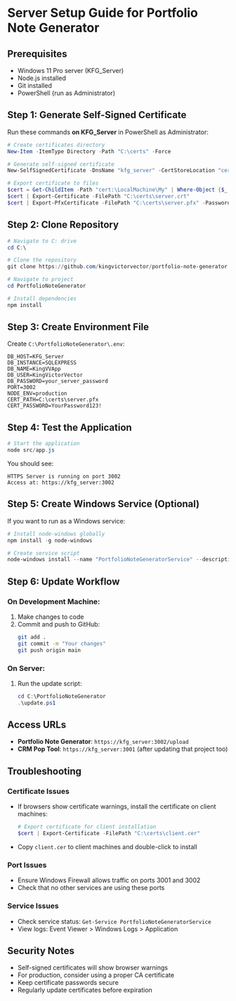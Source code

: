 # Server Setup Guide for Portfolio Note Generator

## Prerequisites
- Windows 11 Pro server (KFG_Server)
- Node.js installed
- Git installed
- PowerShell (run as Administrator)

## Step 1: Generate Self-Signed Certificate

Run these commands **on KFG_Server** in PowerShell as Administrator:

```powershell
# Create certificates directory
New-Item -ItemType Directory -Path "C:\certs" -Force

# Generate self-signed certificate
New-SelfSignedCertificate -DnsName "kfg_server" -CertStoreLocation "cert:\LocalMachine\My" -NotAfter (Get-Date).AddYears(1) -FriendlyName "KFG Server HTTPS"

# Export certificate to files
$cert = Get-ChildItem -Path "cert:\LocalMachine\My" | Where-Object {$_.Subject -eq "CN=kfg_server"}
$cert | Export-Certificate -FilePath "C:\certs\server.crt"
$cert | Export-PfxCertificate -FilePath "C:\certs\server.pfx" -Password (ConvertTo-SecureString -String "YourPassword123!" -Force -AsPlainText)
```

## Step 2: Clone Repository

```powershell
# Navigate to C: drive
cd C:\

# Clone the repository
git clone https://github.com/kingvictorvector/portfolio-note-generator.git PortfolioNoteGenerator

# Navigate to project
cd PortfolioNoteGenerator

# Install dependencies
npm install
```

## Step 3: Create Environment File

Create `C:\PortfolioNoteGenerator\.env`:

```env
DB_HOST=KFG_Server
DB_INSTANCE=SQLEXPRESS
DB_NAME=KingVVApp
DB_USER=KingVictorVector
DB_PASSWORD=your_server_password
PORT=3002
NODE_ENV=production
CERT_PATH=C:\certs\server.pfx
CERT_PASSWORD=YourPassword123!
```

## Step 4: Test the Application

```powershell
# Start the application
node src/app.js
```

You should see:
```
HTTPS Server is running on port 3002
Access at: https://kfg_server:3002
```

## Step 5: Create Windows Service (Optional)

If you want to run as a Windows service:

```powershell
# Install node-windows globally
npm install -g node-windows

# Create service script
node-windows install --name "PortfolioNoteGeneratorService" --description "Portfolio Note Generator" --script "C:\PortfolioNoteGenerator\src\app.js" --nodeOptions "--max-old-space-size=4096"
```

## Step 6: Update Workflow

### On Development Machine:
1. Make changes to code
2. Commit and push to GitHub:
   ```bash
   git add .
   git commit -m "Your changes"
   git push origin main
   ```

### On Server:
1. Run the update script:
   ```powershell
   cd C:\PortfolioNoteGenerator
   .\update.ps1
   ```

## Access URLs

- **Portfolio Note Generator**: `https://kfg_server:3002/upload`
- **CRM Pop Tool**: `https://kfg_server:3001` (after updating that project too)

## Troubleshooting

### Certificate Issues
- If browsers show certificate warnings, install the certificate on client machines:
  ```powershell
  # Export certificate for client installation
  $cert | Export-Certificate -FilePath "C:\certs\client.cer"
  ```
- Copy `client.cer` to client machines and double-click to install

### Port Issues
- Ensure Windows Firewall allows traffic on ports 3001 and 3002
- Check that no other services are using these ports

### Service Issues
- Check service status: `Get-Service PortfolioNoteGeneratorService`
- View logs: Event Viewer > Windows Logs > Application

## Security Notes

- Self-signed certificates will show browser warnings
- For production, consider using a proper CA certificate
- Keep certificate passwords secure
- Regularly update certificates before expiration 